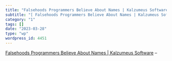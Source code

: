 ```yaml
---
title: "Falsehoods Programmers Believe About Names | Kalzumeus Software"
subtitle: "[ Falsehoods Programmers Believe About Names | Kalzumeus Software]( https://www.kalzumeus.com/2010/0..."
category: "1"
tags: []
date: "2023-03-28"
type: "wp"
wordpress_id: 4451
---
```

[ Falsehoods Programmers Believe About Names | Kalzumeus Software]( https://www.kalzumeus.com/2010/06/17/falsehoods-programmers-believe-about-names/) –